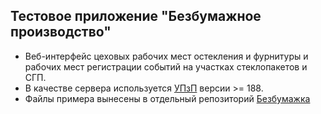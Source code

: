 ## Тестовое приложение "Безбумажное производство"
- Веб-интерфейс цеховых рабочих мест остекления и фурнитуры и рабочих мест регистрации событий на участках стеклопакетов и СГП.
- В качестве сервера используется [УПзП](http://www.oknosoft.ru/program-possibilities.html) версии >= 188.
- Файлы примера вынесены в отдельный репозиторий [Безбумажка](https://github.com/oknosoft/paperless)
